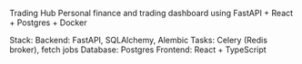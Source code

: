 Trading Hub
Personal finance and trading dashboard using FastAPI + React + Postgres + Docker

Stack:
Backend: FastAPI, SQLAlchemy, Alembic
Tasks: Celery (Redis broker), fetch jobs
Database: Postgres
Frontend: React + TypeScript

